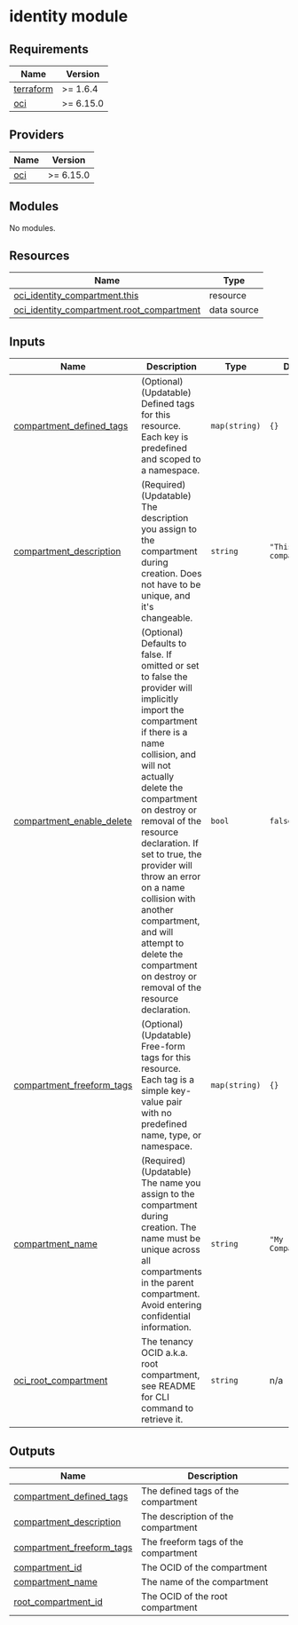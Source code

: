 # identity module

<!-- BEGINNING OF PRE-COMMIT-TERRAFORM DOCS HOOK -->
## Requirements

| Name | Version |
|------|---------|
| <a name="requirement_terraform"></a> [terraform](#requirement\_terraform) | >= 1.6.4 |
| <a name="requirement_oci"></a> [oci](#requirement\_oci) | >= 6.15.0 |

## Providers

| Name | Version |
|------|---------|
| <a name="provider_oci"></a> [oci](#provider\_oci) | >= 6.15.0 |

## Modules

No modules.

## Resources

| Name | Type |
|------|------|
| [oci_identity_compartment.this](https://registry.terraform.io/providers/oracle/oci/latest/docs/resources/identity_compartment) | resource |
| [oci_identity_compartment.root_compartment](https://registry.terraform.io/providers/oracle/oci/latest/docs/data-sources/identity_compartment) | data source |

## Inputs

| Name | Description | Type | Default | Required |
|------|-------------|------|---------|:--------:|
| <a name="input_compartment_defined_tags"></a> [compartment\_defined\_tags](#input\_compartment\_defined\_tags) | (Optional) (Updatable) Defined tags for this resource. Each key is predefined and scoped to a namespace. | `map(string)` | `{}` | no |
| <a name="input_compartment_description"></a> [compartment\_description](#input\_compartment\_description) | (Required) (Updatable) The description you assign to the compartment during creation. Does not have to be unique, and it's changeable. | `string` | `"This is a compartment."` | no |
| <a name="input_compartment_enable_delete"></a> [compartment\_enable\_delete](#input\_compartment\_enable\_delete) | (Optional) Defaults to false. If omitted or set to false the provider will implicitly import the compartment if there is a name collision, and will not actually delete the compartment on destroy or removal of the resource declaration. If set to true, the provider will throw an error on a name collision with another compartment, and will attempt to delete the compartment on destroy or removal of the resource declaration. | `bool` | `false` | no |
| <a name="input_compartment_freeform_tags"></a> [compartment\_freeform\_tags](#input\_compartment\_freeform\_tags) | (Optional) (Updatable) Free-form tags for this resource. Each tag is a simple key-value pair with no predefined name, type, or namespace. | `map(string)` | `{}` | no |
| <a name="input_compartment_name"></a> [compartment\_name](#input\_compartment\_name) | (Required) (Updatable) The name you assign to the compartment during creation. The name must be unique across all compartments in the parent compartment. Avoid entering confidential information. | `string` | `"My Compartment"` | no |
| <a name="input_oci_root_compartment"></a> [oci\_root\_compartment](#input\_oci\_root\_compartment) | The tenancy OCID a.k.a. root compartment, see README for CLI command to retrieve it. | `string` | n/a | yes |

## Outputs

| Name | Description |
|------|-------------|
| <a name="output_compartment_defined_tags"></a> [compartment\_defined\_tags](#output\_compartment\_defined\_tags) | The defined tags of the compartment |
| <a name="output_compartment_description"></a> [compartment\_description](#output\_compartment\_description) | The description of the compartment |
| <a name="output_compartment_freeform_tags"></a> [compartment\_freeform\_tags](#output\_compartment\_freeform\_tags) | The freeform tags of the compartment |
| <a name="output_compartment_id"></a> [compartment\_id](#output\_compartment\_id) | The OCID of the compartment |
| <a name="output_compartment_name"></a> [compartment\_name](#output\_compartment\_name) | The name of the compartment |
| <a name="output_root_compartment_id"></a> [root\_compartment\_id](#output\_root\_compartment\_id) | The OCID of the root compartment |
<!-- END OF PRE-COMMIT-TERRAFORM DOCS HOOK -->
